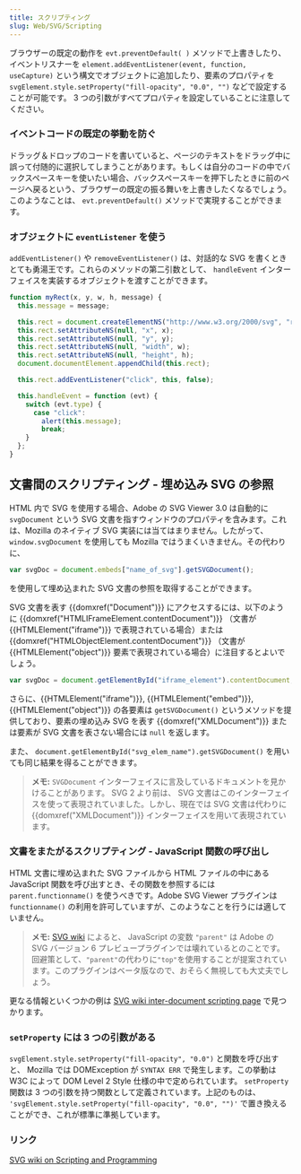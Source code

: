 ```yaml
---
title: スクリプティング
slug: Web/SVG/Scripting
---
```


ブラウザーの既定の動作を `evt.preventDefault( )` メソッドで上書きしたり、イベントリスナーを `element.addEventListener(event, function, useCapture)` という構文でオブジェクトに追加したり、要素のプロパティを `svgElement.style.setProperty("fill-opacity", "0.0", "")` などで設定することが可能です。 3 つの引数がすべてプロパティを設定していることに注意してください。

### イベントコードの既定の挙動を防ぐ

ドラッグ＆ドロップのコードを書いていると、ページのテキストをドラッグ中に誤って付随的に選択してしまうことがあります。もしくは自分のコードの中でバックスペースキーを使いたい場合、バックスペースキーを押下したときに前のページへ戻るという、ブラウザーの既定の振る舞いを上書きしたくなるでしょう。このようなことは、 `evt.preventDefault()` メソッドで実現することができます。

### オブジェクトに `eventListener` を使う

`addEventListener()` や `removeEventListener()` は、対話的な SVG を書くときとても勇湯王です。これらのメソッドの第二引数として、 `handleEvent` インターフェイスを実装するオブジェクトを渡すことができます。

```js
function myRect(x, y, w, h, message) {
  this.message = message;

  this.rect = document.createElementNS("http://www.w3.org/2000/svg", "rect");
  this.rect.setAttributeNS(null, "x", x);
  this.rect.setAttributeNS(null, "y", y);
  this.rect.setAttributeNS(null, "width", w);
  this.rect.setAttributeNS(null, "height", h);
  document.documentElement.appendChild(this.rect);

  this.rect.addEventListener("click", this, false);

  this.handleEvent = function (evt) {
    switch (evt.type) {
      case "click":
        alert(this.message);
        break;
    }
  };
}
```

## 文書間のスクリプティング - 埋め込み SVG の参照

HTML 内で SVG を使用する場合、Adobe の SVG Viewer 3.0 は自動的に `svgDocument` という SVG 文書を指すウィンドウのプロパティを含みます。これは、Mozilla のネイティブ SVG 実装には当てはまりません。したがって、 `window.svgDocument` を使用しても Mozilla ではうまくいきません。その代わりに、

```js
var svgDoc = document.embeds["name_of_svg"].getSVGDocument();
```

を使用して埋め込まれた SVG 文書の参照を取得することができます。

SVG 文書を表す {{domxref("Document")}} にアクセスするには、以下のように {{domxref("HTMLIFrameElement.contentDocument")}} （文書が {{HTMLElement("iframe")}} で表現されている場合）または {{domxref("HTMLObjectElement.contentDocument")}} （文書が {{HTMLElement("object")}} 要素で表現されている場合）に注目するとよいでしょう。

```js
var svgDoc = document.getElementById("iframe_element").contentDocument;
```

さらに、{{HTMLElement("iframe")}}, {{HTMLElement("embed")}}, {{HTMLElement("object")}} の各要素は `getSVGDocument()` というメソッドを提供しており、要素の埋め込み SVG を表す {{domxref("XMLDocument")}} または要素が SVG 文書を表さない場合には `null` を返します。

また、 `document.getElementById("svg_elem_name").getSVGDocument()` を用いても同じ結果を得ることができます。

> **メモ:** `SVGDocument` インターフェイスに言及しているドキュメントを見かけることがあります。 SVG 2 より前は、 SVG 文書はこのインターフェイスを使って表現されていました。しかし、現在では SVG 文書は代わりに {{domxref("XMLDocument")}} インターフェイスを用いて表現されています。

### 文書をまたがるスクリプティング - JavaScript 関数の呼び出し

HTML 文書に埋め込まれた SVG ファイルから HTML ファイルの中にある JavaScript 関数を呼び出すとき、その関数を参照するには `parent.functionname()` を使うべきです。Adobe SVG Viewer プラグインは `functionname()` の利用を許可していますが、このようなことを行うには適していません。

> **メモ:** [SVG wiki](https://web.archive.org/web/20100223210744/http://wiki.svg.org/Inter-Document_Communication) によると、 JavaScript の変数 `"parent"` は Adobe の SVG バージョン 6 プレビュープラグインでは壊れているとのことです。回避策として、`"parent"`の代わりに`"top"`を使用することが提案されています。このプラグインはベータ版なので、おそらく無視しても大丈夫でしょう。

更なる情報といくつかの例は [SVG wiki inter-document scripting page](https://web.archive.org/web/20100223210744/http://wiki.svg.org/Inter-Document_Communication) で見つかります。

### `setProperty` には 3 つの引数がある

`svgElement.style.setProperty("fill-opacity", "0.0")` と関数を呼び出すと、 Mozilla では DOMException が `SYNTAX ERR` で発生します。この挙動は W3C によって DOM Level 2 Style 仕様の中で定められています。 `setProperty` 関数は 3 つの引数を持つ関数として定義されています。上記のものは、 `'svgElement.style.setProperty("fill-opacity", "0.0", "")'` で置き換えることができ、これが標準に準拠しています。

### リンク

[SVG wiki on Scripting and Programming](https://web.archive.org/web/20100212202713/http://wiki.svg.org/Main_Page#Scripting_and_Programming)
